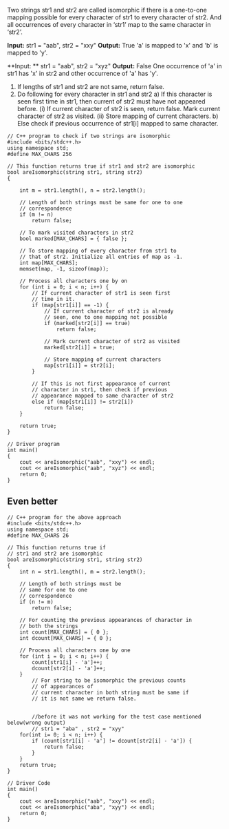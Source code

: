 Two strings str1 and str2 are called isomorphic if there is a one-to-one mapping possible for every character of str1 to every character of str2. And all occurrences of every character in ‘str1’ map to the same character in ‘str2’.


**Input:**  str1 = "aab", str2 = "xxy"
**Output:** True
'a' is mapped to 'x' and 'b' is mapped to 'y'.

**Input: ** str1 = "aab", str2 = "xyz"
**Output:** False
One occurrence of 'a' in str1 has 'x' in str2 and 
other occurrence of 'a' has 'y'.



1) If lengths of str1 and str2 are not same, return false.
2) Do following for every character in str1 and str2
   a) If this character is seen first time in str1, 
      then current of str2 must have not appeared before.
      (i) If current character of str2 is seen, return false.
          Mark current character of str2 as visited.
      (ii) Store mapping of current characters.
   b) Else check if previous occurrence of str1[i] mapped
      to same character.

```
// C++ program to check if two strings are isomorphic
#include <bits/stdc++.h>
using namespace std;
#define MAX_CHARS 256

// This function returns true if str1 and str2 are isomorphic
bool areIsomorphic(string str1, string str2)
{

	int m = str1.length(), n = str2.length();

	// Length of both strings must be same for one to one
	// correspondence
	if (m != n)
		return false;

	// To mark visited characters in str2
	bool marked[MAX_CHARS] = { false };

	// To store mapping of every character from str1 to
	// that of str2. Initialize all entries of map as -1.
	int map[MAX_CHARS];
	memset(map, -1, sizeof(map));

	// Process all characters one by on
	for (int i = 0; i < n; i++) {
		// If current character of str1 is seen first
		// time in it.
		if (map[str1[i]] == -1) {
			// If current character of str2 is already
			// seen, one to one mapping not possible
			if (marked[str2[i]] == true)
				return false;

			// Mark current character of str2 as visited
			marked[str2[i]] = true;

			// Store mapping of current characters
			map[str1[i]] = str2[i];
		}

		// If this is not first appearance of current
		// character in str1, then check if previous
		// appearance mapped to same character of str2
		else if (map[str1[i]] != str2[i])
			return false;
	}

	return true;
}

// Driver program
int main()
{
	cout << areIsomorphic("aab", "xxy") << endl;
	cout << areIsomorphic("aab", "xyz") << endl;
	return 0;
}
```


## Even better
```
// C++ program for the above approach
#include <bits/stdc++.h>
using namespace std;
#define MAX_CHARS 26

// This function returns true if
// str1 and str2 are isomorphic
bool areIsomorphic(string str1, string str2)
{
	int n = str1.length(), m = str2.length();

	// Length of both strings must be
	// same for one to one
	// correspondence
	if (n != m)
		return false;

	// For counting the previous appearances of character in
	// both the strings
	int count[MAX_CHARS] = { 0 };
	int dcount[MAX_CHARS] = { 0 };

	// Process all characters one by one
	for (int i = 0; i < n; i++) {
		count[str1[i] - 'a']++;
		dcount[str2[i] - 'a']++;
	}
		// For string to be isomorphic the previous counts
		// of appearances of
		// current character in both string must be same if
		// it is not same we return false.


		//before it was not working for the test case mentioned below(wrong output)
		// str1 = "aba" , str2 = "xyy"
	for(int i= 0; i < n; i++) {
		if (count[str1[i] - 'a'] != dcount[str2[i] - 'a']) {
			return false;
		}
	}
	return true;
}

// Driver Code
int main()
{
	cout << areIsomorphic("aab", "xxy") << endl;
	cout << areIsomorphic("aba", "xyy") << endl;
	return 0;
}
```

